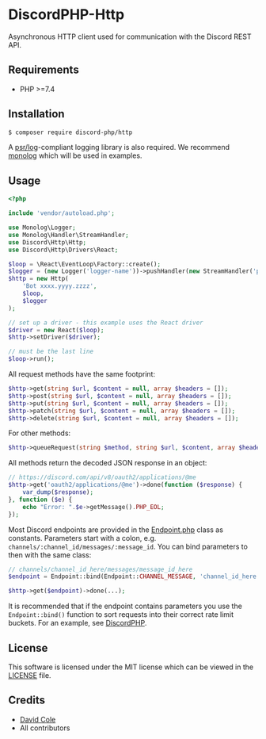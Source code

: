 # DiscordPHP-Http

Asynchronous HTTP client used for communication with the Discord REST API.

## Requirements

- PHP >=7.4

## Installation

```sh
$ composer require discord-php/http
```

A [psr/log](https://packagist.org/packages/psr/log)-compliant logging library is also required. We recommend [monolog](https://github.com/Seldaek/monolog) which will be used in examples.

## Usage

```php
<?php

include 'vendor/autoload.php';

use Monolog\Logger;
use Monolog\Handler\StreamHandler;
use Discord\Http\Http;
use Discord\Http\Drivers\React;

$loop = \React\EventLoop\Factory::create();
$logger = (new Logger('logger-name'))->pushHandler(new StreamHandler('php://output'));
$http = new Http(
    'Bot xxxx.yyyy.zzzz',
    $loop,
    $logger
);

// set up a driver - this example uses the React driver
$driver = new React($loop);
$http->setDriver($driver);

// must be the last line
$loop->run();
```

All request methods have the same footprint:

```php
$http->get(string $url, $content = null, array $headers = []);
$http->post(string $url, $content = null, array $headers = []);
$http->put(string $url, $content = null, array $headers = []);
$http->patch(string $url, $content = null, array $headers = []);
$http->delete(string $url, $content = null, array $headers = []);
```

For other methods:

```php
$http->queueRequest(string $method, string $url, $content, array $headers = []);
```

All methods return the decoded JSON response in an object:

```php
// https://discord.com/api/v8/oauth2/applications/@me
$http->get('oauth2/applications/@me')->done(function ($response) {
    var_dump($response);
}, function ($e) {
    echo "Error: ".$e->getMessage().PHP_EOL;
});
```

Most Discord endpoints are provided in the [Endpoint.php](src/Discord/Endpoint.php) class as constants. Parameters start with a colon,
e.g. `channels/:channel_id/messages/:message_id`. You can bind parameters to then with the same class:

```php
// channels/channel_id_here/messages/message_id_here
$endpoint = Endpoint::bind(Endpoint::CHANNEL_MESSAGE, 'channel_id_here', 'message_id_here');

$http->get($endpoint)->done(...);
```

It is recommended that if the endpoint contains parameters you use the `Endpoint::bind()` function to sort requests into their correct rate limit buckets.
For an example, see [DiscordPHP](https://github.com/discord-php/DiscordPHP).

## License

This software is licensed under the MIT license which can be viewed in the [LICENSE](LICENSE) file.

## Credits

- [David Cole](mailto:david.cole1340@gmail.com)
- All contributors
